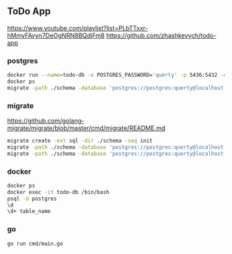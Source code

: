 ## ToDo App

https://www.youtube.com/playlist?list=PLbTTxxr-hMmyFAvyn7DeOgNRN8BQdjFm8
https://github.com/zhashkevych/todo-app

### postgres

```bash
docker run --name=todo-db -e POSTGRES_PASSWORD='querty' -p 5436:5432 -d --rm postgres
docker ps
migrate -path ./schema -database 'postgres://postgres:querty@localhost:5436/postgres?sslmode=disable' up
```

### migrate

https://github.com/golang-migrate/migrate/blob/master/cmd/migrate/README.md

```bash
migrate create -ext sql -dir ./schema -seq init
migrate -path ./schema -database 'postgres://postgres:querty@localhost:5436/postgres?sslmode=disable' up
migrate -path ./schema -database 'postgres://postgres:querty@localhost:5436/postgres?sslmode=disable' down
```

### docker

```bash
docker ps
docker exec -it todo-db /bin/bash
psql -U postgres
\d
\d+ table_name
```

### go

```bash
go run cmd/main.go
```